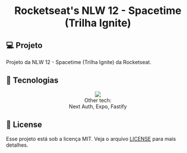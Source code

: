 <h1 align="center">
  Rocketseat's NLW 12 - Spacetime (Trilha Ignite)
</h1>

## 💻 Projeto

Projeto da NLW 12 - Spacetime (Trilha Ignite) da Rocketseat.

## 🚀 Tecnologias

<p align="center">
<img src = "https://skillicons.dev/icons?i=react,nextjs,tailwind,ts,nodejs,vercel,vscode,git&perline=10")>
<br />
Other tech:
  <br />
Next Auth, Expo, Fastify



</p>

## 📝 License

Esse projeto está sob a licença MIT. Veja o arquivo [LICENSE](LICENSE) para mais detalhes.
